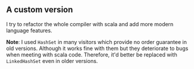 ## A custom version

I try to refactor the whole compiler with scala and add more modern language features.

**Note**: I used `HashSet` in many visitors which provide no order guarantee in old versions.
Although it works fine with them but they deteriorate to bugs when meeting with scala code.
Therefore, it'd better be replaced with `LinkedHashSet` even in older versions.